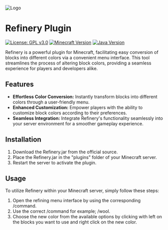![Logo](https://media.discordapp.net/attachments/1217756533895594014/1217756563612368966/refinery.png?ex=66052f2d&is=65f2ba2d&hm=1423d57cf0b2dc93f54481d5552d9767d3f614e234a93e058e578bd5459be913&=&format=webp&quality=lossless&height=150&width=150)
# Refinery Plugin

[![License: GPL v3.0](https://img.shields.io/badge/License-GPLv3-blue.svg)](https://www.gnu.org/licenses/gpl-3.0)
[![Minecraft Version](https://img.shields.io/badge/Minecraft-1.14&minus;1.20-brightgreen)](https://www.minecraft.net/)
[![Java Version](https://img.shields.io/badge/Java-8%2B-orange)](https://www.oracle.com/java/technologies/javase/javase-jdk8-downloads.html)

Refinery is a powerful plugin for Minecraft, facilitating easy conversion of blocks into different colors via a convenient menu interface. This tool streamlines the process of altering block colors, providing a seamless experience for players and developers alike.

## Features

- **Effortless Color Conversion:** Instantly transform blocks into different colors through a user-friendly menu.
- **Enhanced Customization:** Empower players with the ability to customize block colors according to their preferences.
- **Seamless Integration:** Integrate Refinery's functionality seamlessly into your server environment for a smoother gameplay experience.

## Installation

1. Download the Refinery.jar from the official source.
2. Place the Refinery.jar in the "plugins" folder of your Minecraft server.
3. Restart the server to activate the plugin.

## Usage

To utilize Refinery within your Minecraft server, simply follow these steps:

1. Open the refining menu interface by using the corresponding /command.
2. Use the correct /command for example; /wool.
3. Choose the new color from the available options by clicking with left on the blocks you want to use and right click on the new color.
